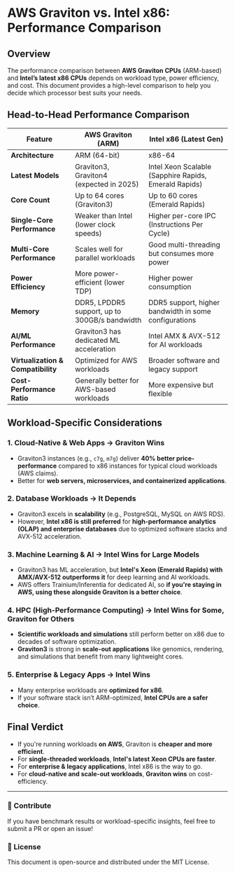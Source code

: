 # AWS Graviton vs. Intel x86: Performance Comparison

## Overview
The performance comparison between **AWS Graviton CPUs** (ARM-based) and **Intel’s latest x86 CPUs** depends on workload type, power efficiency, and cost. This document provides a high-level comparison to help you decide which processor best suits your needs.

## Head-to-Head Performance Comparison

| Feature        | AWS Graviton (ARM) | Intel x86 (Latest Gen) |
|--------------|----------------|----------------|
| **Architecture** | ARM (64-bit) | x86-64 |
| **Latest Models** | Graviton3, Graviton4 (expected in 2025) | Intel Xeon Scalable (Sapphire Rapids, Emerald Rapids) |
| **Core Count** | Up to 64 cores (Graviton3) | Up to 60 cores (Emerald Rapids) |
| **Single-Core Performance** | Weaker than Intel (lower clock speeds) | Higher per-core IPC (Instructions Per Cycle) |
| **Multi-Core Performance** | Scales well for parallel workloads | Good multi-threading but consumes more power |
| **Power Efficiency** | More power-efficient (lower TDP) | Higher power consumption |
| **Memory** | DDR5, LPDDR5 support, up to 300GB/s bandwidth | DDR5 support, higher bandwidth in some configurations |
| **AI/ML Performance** | Graviton3 has dedicated ML acceleration | Intel AMX & AVX-512 for AI workloads |
| **Virtualization & Compatibility** | Optimized for AWS workloads | Broader software and legacy support |
| **Cost-Performance Ratio** | Generally better for AWS-based workloads | More expensive but flexible |

## Workload-Specific Considerations

### 1. **Cloud-Native & Web Apps** → **Graviton Wins**
- Graviton3 instances (e.g., `c7g`, `m7g`) deliver **40% better price-performance** compared to x86 instances for typical cloud workloads (AWS claims).
- Better for **web servers, microservices, and containerized applications**.

### 2. **Database Workloads** → **It Depends**
- Graviton3 excels in **scalability** (e.g., PostgreSQL, MySQL on AWS RDS).
- However, **Intel x86 is still preferred** for **high-performance analytics (OLAP) and enterprise databases** due to optimized software stacks and AVX-512 acceleration.

### 3. **Machine Learning & AI** → **Intel Wins for Large Models**
- Graviton3 has ML acceleration, but **Intel's Xeon (Emerald Rapids) with AMX/AVX-512 outperforms it** for deep learning and AI workloads.
- AWS offers Trainium/Inferentia for dedicated AI, so **if you're staying in AWS, using these alongside Graviton is a better choice**.

### 4. **HPC (High-Performance Computing)** → **Intel Wins for Some, Graviton for Others**
- **Scientific workloads and simulations** still perform better on x86 due to decades of software optimization.
- **Graviton3** is strong in **scale-out applications** like genomics, rendering, and simulations that benefit from many lightweight cores.

### 5. **Enterprise & Legacy Apps** → **Intel Wins**
- Many enterprise workloads are **optimized for x86**.
- If your software stack isn’t ARM-optimized, **Intel CPUs are a safer choice**.

## Final Verdict
- If you're running workloads **on AWS**, Graviton is **cheaper and more efficient**.
- For **single-threaded workloads**, **Intel's latest Xeon CPUs are faster**.
- For **enterprise & legacy applications**, Intel x86 is the way to go.
- For **cloud-native and scale-out workloads**, **Graviton wins** on cost-efficiency.

---

### 📝 Contribute
If you have benchmark results or workload-specific insights, feel free to submit a PR or open an issue!

### 📜 License
This document is open-source and distributed under the MIT License.

